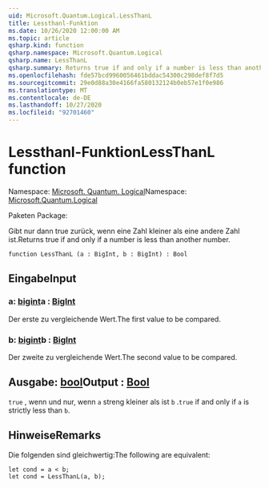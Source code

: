 ```yaml
---
uid: Microsoft.Quantum.Logical.LessThanL
title: Lessthanl-Funktion
ms.date: 10/26/2020 12:00:00 AM
ms.topic: article
qsharp.kind: function
qsharp.namespace: Microsoft.Quantum.Logical
qsharp.name: LessThanL
qsharp.summary: Returns true if and only if a number is less than another number.
ms.openlocfilehash: fde57bcd9960056461bddac54300c298def8f7d5
ms.sourcegitcommit: 29e0d88a30e4166fa580132124b0eb57e1f0e986
ms.translationtype: MT
ms.contentlocale: de-DE
ms.lasthandoff: 10/27/2020
ms.locfileid: "92701460"
---
```

# <a name="lessthanl-function"></a><span data-ttu-id="3edde-102">Lessthanl-Funktion</span><span class="sxs-lookup"><span data-stu-id="3edde-102">LessThanL function</span></span>

<span data-ttu-id="3edde-103">Namespace: [Microsoft. Quantum. Logical](xref:Microsoft.Quantum.Logical)</span><span class="sxs-lookup"><span data-stu-id="3edde-103">Namespace: [Microsoft.Quantum.Logical](xref:Microsoft.Quantum.Logical)</span></span>

<span data-ttu-id="3edde-104">Paketen [](https://nuget.org/packages/)</span><span class="sxs-lookup"><span data-stu-id="3edde-104">Package: [](https://nuget.org/packages/)</span></span>


<span data-ttu-id="3edde-105">Gibt nur dann true zurück, wenn eine Zahl kleiner als eine andere Zahl ist.</span><span class="sxs-lookup"><span data-stu-id="3edde-105">Returns true if and only if a number is less than another number.</span></span>

```qsharp
function LessThanL (a : BigInt, b : BigInt) : Bool
```


## <a name="input"></a><span data-ttu-id="3edde-106">Eingabe</span><span class="sxs-lookup"><span data-stu-id="3edde-106">Input</span></span>

### <a name="a--bigint"></a><span data-ttu-id="3edde-107">a: [bigint](xref:microsoft.quantum.lang-ref.bigint)</span><span class="sxs-lookup"><span data-stu-id="3edde-107">a : [BigInt](xref:microsoft.quantum.lang-ref.bigint)</span></span>

<span data-ttu-id="3edde-108">Der erste zu vergleichende Wert.</span><span class="sxs-lookup"><span data-stu-id="3edde-108">The first value to be compared.</span></span>


### <a name="b--bigint"></a><span data-ttu-id="3edde-109">b: [bigint](xref:microsoft.quantum.lang-ref.bigint)</span><span class="sxs-lookup"><span data-stu-id="3edde-109">b : [BigInt](xref:microsoft.quantum.lang-ref.bigint)</span></span>

<span data-ttu-id="3edde-110">Der zweite zu vergleichende Wert.</span><span class="sxs-lookup"><span data-stu-id="3edde-110">The second value to be compared.</span></span>



## <a name="output--bool"></a><span data-ttu-id="3edde-111">Ausgabe: [bool](xref:microsoft.quantum.lang-ref.bool)</span><span class="sxs-lookup"><span data-stu-id="3edde-111">Output : [Bool](xref:microsoft.quantum.lang-ref.bool)</span></span>

<span data-ttu-id="3edde-112">`true` , wenn und nur, wenn `a` streng kleiner als ist `b` .</span><span class="sxs-lookup"><span data-stu-id="3edde-112">`true` if and only if `a` is strictly less than `b`.</span></span>

## <a name="remarks"></a><span data-ttu-id="3edde-113">Hinweise</span><span class="sxs-lookup"><span data-stu-id="3edde-113">Remarks</span></span>

<span data-ttu-id="3edde-114">Die folgenden sind gleichwertig:</span><span class="sxs-lookup"><span data-stu-id="3edde-114">The following are equivalent:</span></span>

```Q#
let cond = a < b;
let cond = LessThanL(a, b);
```